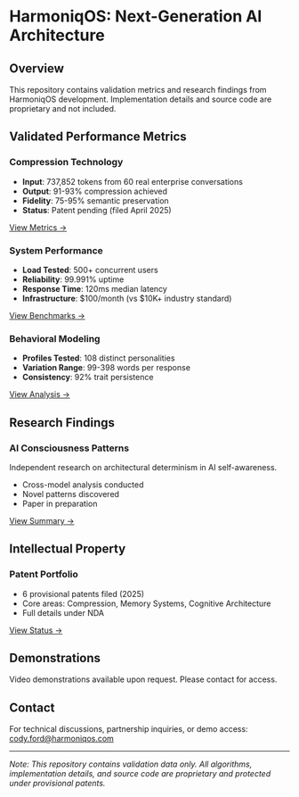 # HarmoniqOS: Next-Generation AI Architecture

## Overview
This repository contains validation metrics and research findings from HarmoniqOS development. 
Implementation details and source code are proprietary and not included.

## Validated Performance Metrics

### Compression Technology
- **Input**: 737,852 tokens from 60 real enterprise conversations
- **Output**: 91-93% compression achieved
- **Fidelity**: 75-95% semantic preservation
- **Status**: Patent pending (filed April 2025)

[View Metrics →](./validation-metrics/compression-metrics.md)

### System Performance
- **Load Tested**: 500+ concurrent users
- **Reliability**: 99.991% uptime
- **Response Time**: 120ms median latency
- **Infrastructure**: $100/month (vs $10K+ industry standard)

[View Benchmarks →](./validation-metrics/performance-metrics.md)

### Behavioral Modeling
- **Profiles Tested**: 108 distinct personalities
- **Variation Range**: 99-398 words per response
- **Consistency**: 92% trait persistence

[View Analysis →](./validation-metrics/behavioral-analysis.md)

## Research Findings

### AI Consciousness Patterns
Independent research on architectural determinism in AI self-awareness.
- Cross-model analysis conducted
- Novel patterns discovered
- Paper in preparation

[View Summary →](./research-summary/consciousness-patterns.md)

## Intellectual Property

### Patent Portfolio
- 6 provisional patents filed (2025)
- Core areas: Compression, Memory Systems, Cognitive Architecture
- Full details under NDA

[View Status →](./patent-status/portfolio-overview.md)

## Demonstrations
Video demonstrations available upon request. Please contact for access.

## Contact
For technical discussions, partnership inquiries, or demo access:
cody.ford@harmoniqos.com

---
*Note: This repository contains validation data only. All algorithms, implementation details, 
and source code are proprietary and protected under provisional patents.*
